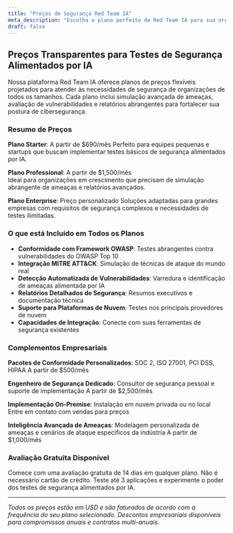 ```yaml
---
title: "Preços de Segurança Red Team IA"
meta_description: "Escolha o plano perfeito de Red Team IA para sua organização. De startups a empresas, oferecemos testes abrangentes de cibersegurança com preços transparentes."
draft: false
---
```


## Preços Transparentes para Testes de Segurança Alimentados por IA

Nossa plataforma Red Team IA oferece planos de preços flexíveis projetados para atender às necessidades de segurança de organizações de todos os tamanhos. Cada plano inclui simulação avançada de ameaças, avaliação de vulnerabilidades e relatórios abrangentes para fortalecer sua postura de cibersegurança.

### Resumo de Preços

**Plano Starter**: A partir de $690/mês
Perfeito para equipes pequenas e startups que buscam implementar testes básicos de segurança alimentados por IA.

**Plano Professional**: A partir de $1,500/mês  
Ideal para organizações em crescimento que precisam de simulação abrangente de ameaças e relatórios avançados.

**Plano Enterprise**: Preço personalizado
Soluções adaptadas para grandes empresas com requisitos de segurança complexos e necessidades de testes ilimitadas.

### O que está Incluído em Todos os Planos

- **Conformidade com Framework OWASP**: Testes abrangentes contra vulnerabilidades do OWASP Top 10
- **Integração MITRE ATT&CK**: Simulação de técnicas de ataque do mundo real
- **Detecção Automatizada de Vulnerabilidades**: Varredura e identificação de ameaças alimentada por IA
- **Relatórios Detalhados de Segurança**: Resumos executivos e documentação técnica
- **Suporte para Plataformas de Nuvem**: Testes nos principais provedores de nuvem
- **Capacidades de Integração**: Conecte com suas ferramentas de segurança existentes

### Complementos Empresariais

**Pacotes de Conformidade Personalizados**: SOC 2, ISO 27001, PCI DSS, HIPAA
A partir de $500/mês

**Engenheiro de Segurança Dedicado**: Consultor de segurança pessoal e suporte de implementação
A partir de $2,500/mês

**Implementação On-Premise**: Instalação em nuvem privada ou no local
Entre em contato com vendas para preços

**Inteligência Avançada de Ameaças**: Modelagem personalizada de ameaças e cenários de ataque específicos da indústria
A partir de $1,000/mês

### Avaliação Gratuita Disponível

Comece com uma avaliação gratuita de 14 dias em qualquer plano. Não é necessário cartão de crédito. Teste até 3 aplicações e experimente o poder dos testes de segurança alimentados por IA.

---

*Todos os preços estão em USD e são faturados de acordo com a frequência do seu plano selecionado. Descontos empresariais disponíveis para compromissos anuais e contratos multi-anuais.*
